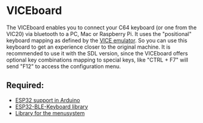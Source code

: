 VICEboard
=========

The VICEboard enables you to connect your C64 keyboard (or one from the VIC20)
via bluetooth to a PC, Mac or Raspberry Pi. It uses the "positional" keyboard
mapping as defined by the [VICE emulator](https://vice-emu.sourceforge.io/). So
you can use this keyboard to get an experience closer to the original machine.
It is recommended to use it with the SDL version, since the VICEboard offers
optional key combinations mapping to special keys, like "CTRL + F7" will send
"F12" to access the configuration menu.


Required:
---------
- [ESP32 support in Arduino](https://github.com/espressif/arduino-esp32)
- [ESP32-BLE-Keyboard library](https://github.com/T-vK/ESP32-BLE-Keyboard)
- [Library for the menusystem]()


